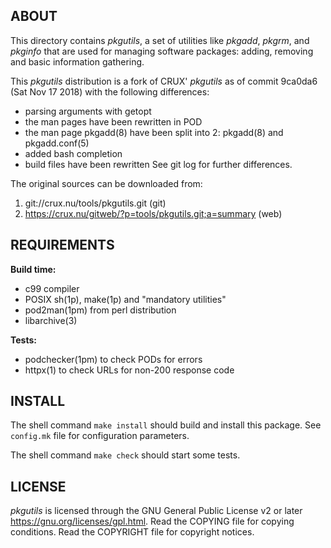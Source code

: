ABOUT
-----
This directory contains *pkgutils*, a set of utilities like *pkgadd*,
*pkgrm*, and *pkginfo* that are used for managing software packages:
adding, removing and basic information gathering.

This *pkgutils* distribution is a fork of CRUX' *pkgutils* as of
commit 9ca0da6 (Sat Nov 17 2018) with the following differences:
- parsing arguments with getopt
- the man pages have been rewritten in POD
- the man page pkgadd(8) have been split into 2: pkgadd(8) and
  pkgadd.conf(5)
- added bash completion
- build files have been rewritten
See git log for further differences.

The original sources can be downloaded from:
1. git://crux.nu/tools/pkgutils.git                         (git)
2. https://crux.nu/gitweb/?p=tools/pkgutils.git;a=summary   (web)

REQUIREMENTS
------------
**Build time:**
- c99 compiler
- POSIX sh(1p), make(1p) and "mandatory utilities"
- pod2man(1pm) from perl distribution
- libarchive(3)

**Tests:**
- podchecker(1pm) to check PODs for errors
- httpx(1) to check URLs for non-200 response code

INSTALL
-------
The shell command `make install` should build and install
this package.  See `config.mk` file for configuration parameters.

The shell command `make check` should start some tests.

LICENSE
-------
*pkgutils* is licensed through the GNU General Public License v2 or
later <https://gnu.org/licenses/gpl.html>.
Read the COPYING file for copying conditions.
Read the COPYRIGHT file for copyright notices.

<!-- vim:sw=2:ts=2:sts=2:et:cc=72:tw=70
End of file. -->
